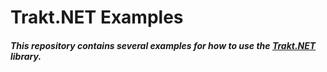 Trakt.NET Examples
===
##### This repository contains several examples for how to use the [Trakt.NET](https://github.com/henrikfroehling/Trakt.NET) library.

